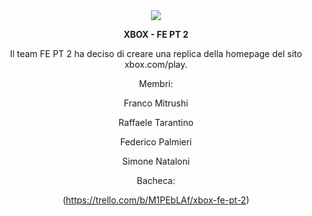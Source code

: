 <center><img src ="https://i.ibb.co/b1fhFM1/xbox-games-logo-symbol-19.png">

<b>XBOX - FE PT 2</b>

Il team FE PT 2 ha deciso di creare una replica della homepage del sito xbox.com/play.

Membri:

Franco Mitrushi

Raffaele Tarantino

Federico Palmieri

Simone Nataloni

Bacheca:

(https://trello.com/b/M1PEbLAf/xbox-fe-pt-2)</center>
